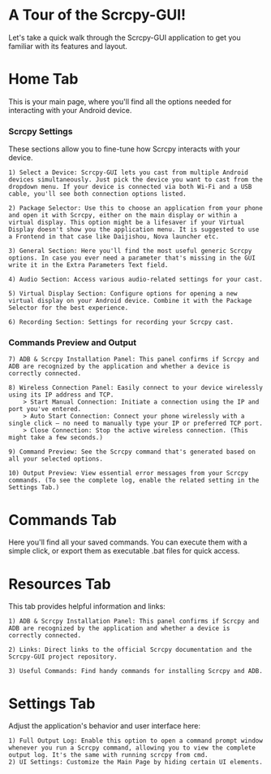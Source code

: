 # A Tour of the Scrcpy-GUI!

Let's take a quick walk through the Scrcpy-GUI application to get you familiar with its features and layout.

# Home Tab

This is your main page, where you'll find all the options needed for interacting with your Android device.

### Scrcpy Settings

These sections allow you to fine-tune how Scrcpy interacts with your device.

```
1) Select a Device: Scrcpy-GUI lets you cast from multiple Android devices simultaneously. Just pick the device you want to cast from the dropdown menu. If your device is connected via both Wi-Fi and a USB cable, you'll see both connection options listed.
```

```
2) Package Selector: Use this to choose an application from your phone and open it with Scrcpy, either on the main display or within a virtual display. This option might be a lifesaver if your Virtual Display doesn't show you the application menu. It is suggested to use a Frontend in that case like Daijishou, Nova launcher etc.

3) General Section: Here you'll find the most useful generic Scrcpy options. In case you ever need a parameter that's missing in the GUI write it in the Extra Parameters Text field.

4) Audio Section: Access various audio-related settings for your cast.

5) Virtual Display Section: Configure options for opening a new virtual display on your Android device. Combine it with the Package Selector for the best experience.

6) Recording Section: Settings for recording your Scrcpy cast.
```

### Commands Preview and Output

```
7) ADB & Scrcpy Installation Panel: This panel confirms if Scrcpy and ADB are recognized by the application and whether a device is correctly connected.

8) Wireless Connection Panel: Easily connect to your device wirelessly using its IP address and TCP.
    > Start Manual Connection: Initiate a connection using the IP and port you've entered.
    > Auto Start Connection: Connect your phone wirelessly with a single click – no need to manually type your IP or preferred TCP port.
    > Close Connection: Stop the active wireless connection. (This might take a few seconds.)

9) Command Preview: See the Scrcpy command that's generated based on all your selected options.

10) Output Preview: View essential error messages from your Scrcpy commands. (To see the complete log, enable the related setting in the Settings Tab.)
```

# Commands Tab

Here you'll find all your saved commands. You can execute them with a simple click, or export them as executable .bat files for quick access.

# Resources Tab

This tab provides helpful information and links:

```
1) ADB & Scrcpy Installation Panel: This panel confirms if Scrcpy and ADB are recognized by the application and whether a device is correctly connected.

2) Links: Direct links to the official Scrcpy documentation and the Scrcpy-GUI project repository.

3) Useful Commands: Find handy commands for installing Scrcpy and ADB.
```

# Settings Tab

Adjust the application's behavior and user interface here:

```
1) Full Output Log: Enable this option to open a command prompt window whenever you run a Scrcpy command, allowing you to view the complete output log. It's the same with running scrcpy from cmd.
2) UI Settings: Customize the Main Page by hiding certain UI elements.
```
